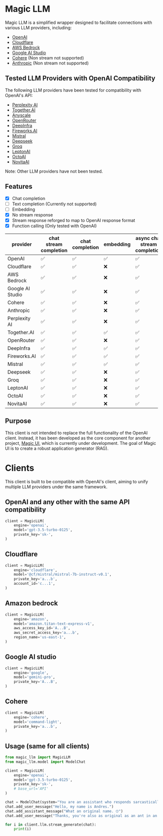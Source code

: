 # Magic LLM

Magic LLM is a simplified wrapper designed to facilitate connections with various LLM providers, including:

- [OpenAI](https://platform.openai.com/docs/api-reference)
- [Cloudflare](https://developers.cloudflare.com/workers-ai/models/text-generation/#responses)
- [AWS Bedrock](https://aws.amazon.com/bedrock/)
- [Google AI Studio](https://ai.google.dev/tutorials/rest_quickstart)
- [Cohere](https://docs.cohere.com/reference/chat) (Non stream not supported)
- [Anthropic](https://docs.anthropic.com/claude/reference/getting-started-with-the-api) (Non stream not supported)

## Tested LLM Providers with OpenAI Compatibility

The following LLM providers have been tested for compatibility with OpenAI's API:

- [Perplexity AI](https://docs.perplexity.ai/reference/post_chat_completions)
- [Together.AI](https://docs.together.ai/docs/openai-api-compatibility)
- [Anyscale](https://docs.endpoints.anyscale.com/examples/work-with-openai)
- [OpenRouter](https://openrouter.ai/docs#requests)
- [DeepInfra](https://deepinfra.com/docs/advanced/openai_api)
- [Fireworks.AI](https://readme.fireworks.ai/reference/createchatcompletion)
- [Mistral](https://docs.mistral.ai/api/#operation/createChatCompletion)
- [Deepseek](https://platform.deepseek.com/docs)
- [Groq](https://console.groq.com/docs/openai)
- [LeptonAI](https://www.lepton.ai/docs/public_models/model_apis)
- [OctoAI](https://octo.ai/docs/text-gen-solution/rest-api)
- [NovitaAI](https://novita.ai/get-started/llm.html)

Note: Other LLM providers have not been tested.

## Features

- [x] Chat completion
- [ ] Text completion (Currently not supported)
- [ ] Embedding
- [x] No stream response
- [x] Stream response reforged to map to OpenAI response format
- [x] Function calling (Only tested with OpenAI)

| provider         | chat stream completion | chat completion | embedding | async chat stream completion | async chat completion |
|------------------|------------------------|-----------------|-----------|------------------------------|-----------------------|
| OpenAI           | ✅                      | ✅               | ✅         | ✅                            | ❌                     |
| Cloudflare       | ✅                      | ✅               | ❌         | ✅                            | ❌                     |
| AWS Bedrock      | ✅                      | ✅               | ❌         | ✅                            | ❌                     |
| Google AI Studio | ✅                      | ✅               | ❌         | ✅                            | ❌                     |
| Cohere           | ✅                      | ✅               | ❌         | ✅                            | ❌                     |
| Anthropic        | ✅                      | ✅               | ❌         | ✅                            | ❌                     |
| Perplexity AI    | ✅                      | ✅               | ❌         | ✅                            | ❌                     |
| Together.AI      | ✅                      | ✅               | ✅         | ✅                            | ❌                     | 
| OpenRouter       | ✅                      | ✅               | ❌         | ✅                            | ❌                     |
| DeepInfra        | ✅                      | ✅               | ✅         | ✅                            | ❌                     |
| Fireworks.AI     | ✅                      | ✅               | ✅         | ✅                            | ❌                     |
| Mistral          | ✅                      | ✅               | ✅         | ✅                            | ❌                     |
| Deepseek         | ✅                      | ✅               | ❌         | ✅                            | ❌                     |
| Groq             | ✅                      | ✅               | ❌         | ✅                            | ❌                     |
| LeptonAI         | ✅                      | ✅               | ❌         | ✅                            | ❌                     |
| OctoAI           | ✅                      | ✅               | ❌         | ✅                            | ❌                     |
| NovitaAI         | ✅                      | ✅               | ❌         | ✅                            | ❌                     |

## Purpose

This client is not intended to replace the full functionality of the OpenAI client. Instead, it has been developed as
the core component for another project, [Magic UI](https://magic-ui.arz.ai/), which is currently under development. The
goal of Magic UI is to create a robust application generator (RAG).

# Clients

This client is built to be compatible with OpenAI's client, aiming to unify multiple LLM providers under the same
framework.

## OpenAI and any other with the same API compatibility

```python
client = MagicLLM(
    engine='openai',
    model='gpt-3.5-turbo-0125',
    private_key='sk-',
)
```

## Cloudflare

```python
client = MagicLLM(
    engine='cloudflare',
    model='@cf/mistral/mistral-7b-instruct-v0.1',
    private_key='a...b',
    account_id='c...1',
)
```

## Amazon bedrock

```python
client = MagicLLM(
    engine='amazon',
    model='amazon.titan-text-express-v1',
    aws_access_key_id='A...B',
    aws_secret_access_key='a...b',
    region_name='us-east-1',
)
```

## Google AI studio

```python
client = MagicLLM(
    engine='google',
    model='gemini-pro',
    private_key='A...B',
)
```

## Cohere

```python
client = MagicLLM(
    engine='cohere',
    model='command-light',
    private_key='a...b',
)
```

## Usage (same for all clients)

```python
from magic_llm import MagicLLM
from magic_llm.model import ModelChat

client = MagicLLM(
    engine='openai',
    model='gpt-3.5-turbo-0125',
    private_key='sk-',
    # base_url='API'
)

chat = ModelChat(system="You are an assistant who responds sarcastically.")
chat.add_user_message("Hello, my name is Andres.")
chat.add_assistant_message("What an original name. 🙄")
chat.add_user_message("Thanks, you're also as original as an ant in an anthill.")

for i in client.llm.stream_generate(chat):
    print(i)
```